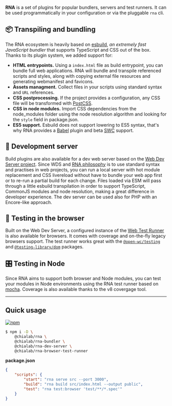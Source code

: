 **RNA** is a set of plugins for popular bundlers, servers and test runners. It can be used programmatically in your configuration or via the pluggable `rna` cli.

## 📦 Transpiling and bundling

The RNA ecosystem is heavily based on [esbuild](https://esbuild.github.io/), *an extremely fast JavaScript bundler* that supports TypeScript and CSS out of the box. Thanks to its plugin system, we added support for:

* **HTML entrypoints.** Using a `index.html` file as build entrypoint, you can bundle full web applications. RNA will bundle and transpile referenced scripts and styles, along with copying external file resources and generating webmanifest and favicons.
* **Assets managment.** Collect files in your scripts using standard syntax and `URL` references.
* **CSS postprocessing.** If the project provides a configuration, any CSS file will be transformed with [PostCSS](https://postcss.org/).
* **CSS in node modules.** Import CSS dependencies from the node_modules folder using the node resolution algorithm and looking for the `style` field in package.json.
* **ES5 support.** Esbuild does not support lowering to ES5 syntax, that's why RNA provides a [Babel](https://babeljs.io/) plugin and beta [SWC](https://swc.rs/) support.

## 🚀 Development server

Build plugins are also available for a dev web server based on the [Web Dev Server project](https://modern-web.dev/docs/dev-server/overview/). Since WDS and [RNA philosophy](./Concepts) is to use standard syntax and practises in web projects, you can run a local server with hot module replacement and CSS livereload without have to bundle your web app first or to re-run a partial build for each change. Files loaded via ESM will pass through a little esbuild transpilation in order to support TypeScript, CommonJS modules and node resolution, making a great difference in developer experience. The dev server can be used also for PHP with an Encore-like approach.

## 🧭 Testing in the browser

Built on the Web Dev Server, a configured instance of the [Web Test Runner](https://modern-web.dev/docs/test-runner/overview/) is also available for browsers. It comes with coverage and on-the-fly legacy browsers support. The test runner works great with the [`@open-wc/testing`](https://www.npmjs.com/package/@open-wc/testing) and [`@testing-library/dom`](https://www.npmjs.com/package/@testing-library/dom) packages.

## 🎛 Testing in Node

Since RNA aims to support both browser and Node modules, you can test your modules in Node environments using the RNA test runner based on [mocha](https://mochajs.org/). Coverage is also available thanks to the v8 covergage tool.

---

## Quick usage

[<img src="https://img.shields.io/npm/v/@chialab/rna" alt="npm" />](https://www.npmjs.com/package/@chialab/rna)

```sh
$ npm i -D \
    @chialab/rna \
    @chialab/rna-bundler \
    @chialab/rna-dev-server \
    @chialab/rna-browser-test-runner
```

**package.json**
```json
{
    "scripts": {
        "start": "rna serve src --port 3000",
        "build": "rna build src/index.html --output public",
        "test": "rna test:browser 'test/**/*.spec'"
    }
}

